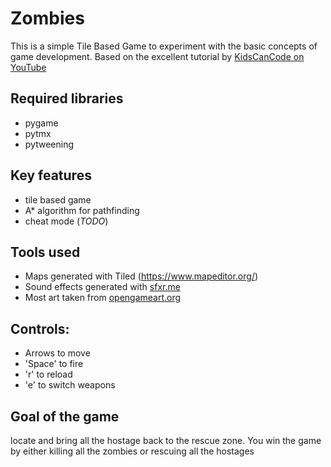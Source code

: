 # Zombies
This is a simple Tile Based Game to experiment with the basic concepts of game development. Based on the excellent tutorial by [KidsCanCode on YouTube](https://www.youtube.com/watch?v=3UxnelT9aCo&list=PLsk-HSGFjnaGQq7ybM8Lgkh5EMxUWPm2i&index=1)

## Required libraries
* pygame
* pytmx
* pytweening

## Key features
* tile based game
* A* algorithm for pathfinding
* cheat mode (*TODO*)

## Tools used
* Maps generated with Tiled (https://www.mapeditor.org/)
* Sound effects generated with [sfxr.me](https://sfxr.me)
* Most art taken from [opengameart.org](https://opengameart.org)

## Controls:
- Arrows to move
- 'Space' to fire
- 'r' to reload
- 'e' to switch weapons

## Goal of the game 
locate and bring all the hostage back to the rescue zone. 
You win the game by either killing all the zombies or rescuing all the hostages